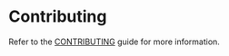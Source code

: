 # Contributing

Refer to the [CONTRIBUTING](https://github.com/matteopolak/statpixel/blob/main/CONTRIBUTING.md) guide for more information.

